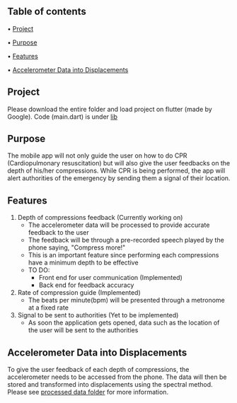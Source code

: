 ## Table of contents
• [Project](#Project)

•	[Purpose](#purpose)

•	[Features](#features)

•	[Accelerometer Data into Displacements](#accelerometer-data-into-displacements)

## Project
Please download the entire folder and load project on flutter (made by Google). Code (main.dart) is under [lib](https://github.com/Nhesneil/cpr_app_project/blob/master/lib/main.dart)

## Purpose

The mobile app will not only guide the user on how to do CPR (Cardiopulmonary resuscitation) but will also give the user feedbacks on the depth of his/her compressions. While CPR is being performed, the app will alert authorities of the emergency by sending them a signal of their location.

## Features
1. Depth of compressions feedback (Currently working on)
   *	The accelerometer data will be processed to provide accurate feedback to the user
   *	The feedback will be through a pre-recorded speech played by the phone saying, "Compress more!"
   *	This is an important feature since performing each compressions have a minimum depth to be effective
   * TO DO:
     *	Front end for user communication (Implemented)
     *	Back end for feedback accuracy
2. Rate of compression guide (Implemented)
   *	The beats per minute(bpm) will be presented through a metronome at a fixed rate
3. Signal to be sent to authorities (Yet to be implemented)
   *	As soon the application gets opened, data such as the location of the user will be sent to the authorities

## Accelerometer Data into Displacements
To give the user feedback of each depth of compressions, the accelerometer needs to be accessed from the phone. The data will then be stored and transformed into displacements using the spectral method.
Please see [processed data folder](https://github.com/Nhesneil/cpr_app_project/tree/master/process_data) for more information.
